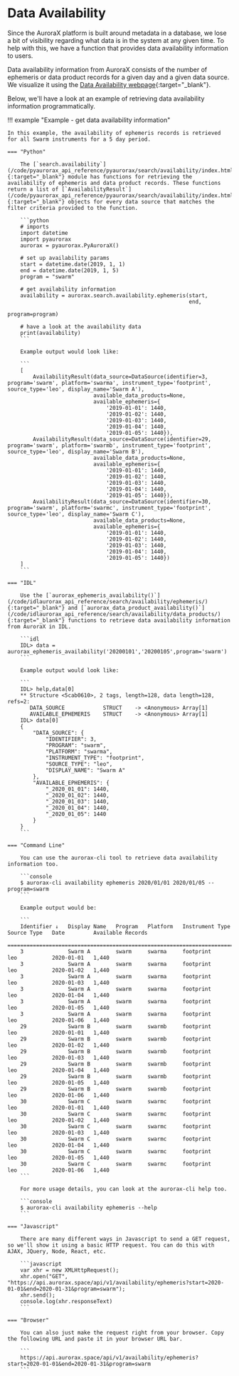 # Data Availability

Since the AuroraX platform is built around metadata in a database, we lose a bit of visibility regarding what data is in the system at any given time. To help with this, we have a function that provides data availability information to users.

Data availability information from AuroraX consists of the number of ephemeris or data product records for a given day and a given data source. We visualize it using the [Data Availability webpage](https://aurorax.space/data/availability){:target="_blank"}.

Below, we'll have a look at an example of retrieving data availability information programmatically.

!!! example "Example - get data availability information"

    In this example, the availability of ephemeris records is retrieved for all Swarm instruments for a 5 day period.

    === "Python"

        The [`search.availability`](/code/pyaurorax_api_reference/pyaurorax/search/availability/index.html){:target="_blank"} module has functions for retrieving the availability of ephemeris and data product records. These functions return a list of [`AvailabilityResult`](/code/pyaurorax_api_reference/pyaurorax/search/availability/index.html#pyaurorax.search.AvailabilityResult){:target="_blank"} objects for every data source that matches the filter criteria provided to the function.

        ```python
        # imports
        import datetime
        import pyaurorax
        aurorax = pyaurorax.PyAuroraX()

        # set up availability params
        start = datetime.date(2019, 1, 1)
        end = datetime.date(2019, 1, 5)
        program = "swarm"

        # get availability information
        availability = aurorax.search.availability.ephemeris(start, 
                                                             end,
                                                             program=program)

        # have a look at the availability data
        print(availability)
        ```

        Example output would look like:

        ```
        [
            AvailabilityResult(data_source=DataSource(identifier=3, program='swarm', platform='swarma', instrument_type='footprint', source_type='leo', display_name='Swarm A'), 
                               available_data_products=None, 
                               available_ephemeris={
                                   '2019-01-01': 1440, 
                                   '2019-01-02': 1440, 
                                   '2019-01-03': 1440, 
                                   '2019-01-04': 1440, 
                                   '2019-01-05': 1440}),
            AvailabilityResult(data_source=DataSource(identifier=29, program='swarm', platform='swarmb', instrument_type='footprint', source_type='leo', display_name='Swarm B'), 
                               available_data_products=None, 
                               available_ephemeris={
                                   '2019-01-01': 1440, 
                                   '2019-01-02': 1440, 
                                   '2019-01-03': 1440, 
                                   '2019-01-04': 1440, 
                                   '2019-01-05': 1440}),
            AvailabilityResult(data_source=DataSource(identifier=30, program='swarm', platform='swarmc', instrument_type='footprint', source_type='leo', display_name='Swarm C'), 
                               available_data_products=None, 
                               available_ephemeris={
                                   '2019-01-01': 1440, 
                                   '2019-01-02': 1440, 
                                   '2019-01-03': 1440, 
                                   '2019-01-04': 1440, 
                                   '2019-01-05': 1440})
        ]
        ```

    === "IDL"

        Use the [`aurorax_ephemeris_availability()`](/code/idlaurorax_api_reference/search/availability/ephemeris/){:target="_blank"} and [`aurorax_data_product_availability()`](/code/idlaurorax_api_reference/search/availability/data_products/){:target="_blank"} functions to retrieve data availability information from AuroraX in IDL.

        ```idl
        IDL> data = aurorax_ephemeris_availability('20200101','20200105',program='swarm')
        ```

        Example output would look like:

        ```
        IDL> help,data[0]
        ** Structure <5cab0610>, 2 tags, length=128, data length=128, refs=2:
           DATA_SOURCE            STRUCT    -> <Anonymous> Array[1]
           AVAILABLE_EPHEMERIS    STRUCT    -> <Anonymous> Array[1]
        IDL> data[0]
        {
            "DATA_SOURCE": {
                "IDENTIFIER": 3,
                "PROGRAM": "swarm",
                "PLATFORM": "swarma",
                "INSTRUMENT_TYPE": "footprint",
                "SOURCE_TYPE": "leo",
                "DISPLAY_NAME": "Swarm A"
            },
            "AVAILABLE_EPHEMERIS": {
                "_2020_01_01": 1440,
                "_2020_01_02": 1440,
                "_2020_01_03": 1440,
                "_2020_01_04": 1440,
                "_2020_01_05": 1440
            }
        }
        ```

    === "Command Line"

        You can use the aurorax-cli tool to retrieve data availability information too.

        ```console
        $ aurorax-cli availability ephemeris 2020/01/01 2020/01/05 --program=swarm
        ```

        Example output would be:

        ```
        Identifier ↓   Display Name   Program   Platform   Instrument Type   Source Type   Date         Available Records
        =================================================================================================================
        3              Swarm A        swarm     swarma     footprint         leo           2020-01-01   1,440            
        3              Swarm A        swarm     swarma     footprint         leo           2020-01-02   1,440            
        3              Swarm A        swarm     swarma     footprint         leo           2020-01-03   1,440            
        3              Swarm A        swarm     swarma     footprint         leo           2020-01-04   1,440            
        3              Swarm A        swarm     swarma     footprint         leo           2020-01-05   1,440            
        3              Swarm A        swarm     swarma     footprint         leo           2020-01-06   1,440            
        29             Swarm B        swarm     swarmb     footprint         leo           2020-01-01   1,440            
        29             Swarm B        swarm     swarmb     footprint         leo           2020-01-02   1,440            
        29             Swarm B        swarm     swarmb     footprint         leo           2020-01-03   1,440            
        29             Swarm B        swarm     swarmb     footprint         leo           2020-01-04   1,440            
        29             Swarm B        swarm     swarmb     footprint         leo           2020-01-05   1,440            
        29             Swarm B        swarm     swarmb     footprint         leo           2020-01-06   1,440            
        30             Swarm C        swarm     swarmc     footprint         leo           2020-01-01   1,440            
        30             Swarm C        swarm     swarmc     footprint         leo           2020-01-02   1,440            
        30             Swarm C        swarm     swarmc     footprint         leo           2020-01-03   1,440            
        30             Swarm C        swarm     swarmc     footprint         leo           2020-01-04   1,440            
        30             Swarm C        swarm     swarmc     footprint         leo           2020-01-05   1,440            
        30             Swarm C        swarm     swarmc     footprint         leo           2020-01-06   1,440            
        ```

        For more usage details, you can look at the aurorax-cli help too.

        ```console
        $ aurorax-cli availability ephemeris --help 
        ```

    === "Javascript"

        There are many different ways in Javascript to send a GET request, so we'll show it using a basic HTTP request. You can do this with AJAX, JQuery, Node, React, etc.

        ```javascript
        var xhr = new XMLHttpRequest();
        xhr.open("GET", "https://api.aurorax.space/api/v1/availability/ephemeris?start=2020-01-01&end=2020-01-31&program=swarm");
        xhr.send();
        console.log(xhr.responseText)
        ```

    === "Browser"

        You can also just make the request right from your browser. Copy the following URL and paste it in your browser URL bar.

        ```
        https://api.aurorax.space/api/v1/availability/ephemeris?start=2020-01-01&end=2020-01-31&program=swarm
        ```
